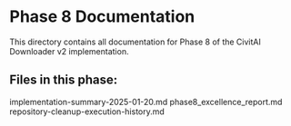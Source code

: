 # Phase 8 Documentation

This directory contains all documentation for Phase 8 of the CivitAI Downloader v2 implementation.

## Files in this phase:
implementation-summary-2025-01-20.md
phase8_excellence_report.md
repository-cleanup-execution-history.md
